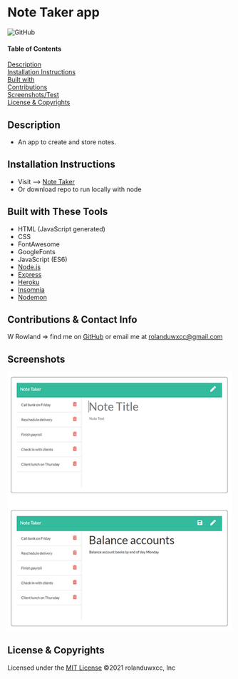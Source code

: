 # Note Taker app
![GitHub](https://img.shields.io/badge/License-MIT-blue)

#### Table of Contents  
[Description](#description)<br>
[Installation Instructions](#installation-instructions)<br>
[Built with](#built-with-these-tools)<br>
[Contributions](#contributions--contact-info)<br>
[Screenshots/Test](#screenshots)<br>
[License & Copyrights](#license--copyrights)<br>


## Description
* An app to create and store notes.

## Installation Instructions
* Visit --> [Note Taker](https://tranquil-plateau-13378.herokuapp.com/)
* Or download repo to run locally with node

## Built with These Tools
* HTML (JavaScript generated)
* CSS
* FontAwesome
* GoogleFonts
* JavaScript (ES6)
* [Node.js](https://nodejs.org/en/)
* [Express](https://www.npmjs.com/package/express)
* [Heroku](https://www.heroku.com/home)
* [Insomnia](https://insomnia.rest/)
* [Nodemon](https://www.npmjs.com/package/nodemon)

## Contributions & Contact Info
W Rowland => find me on [GitHub](https://github.com/rolanduwxcc) or email me at rolanduwxcc@gmail.com
  
## Screenshots
![Note Taker](assets/media/note-taker.png)


## License & Copyrights
Licensed under the [MIT License]('./LICENSE')
©️2021 rolanduwxcc, Inc